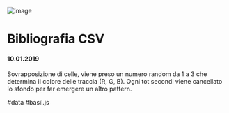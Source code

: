 ![image](https://github.com/KeremTurkyilmaz/TypeMismatchSketches/blob/master/Celle%20RGB/image/CelleRGB.png)

# Bibliografia CSV

#### 10.01.2019

Sovrapposizione di celle, viene preso un numero random da 1 a 3 che determina il colore delle traccia (R, G, B). Ogni tot secondi viene cancellato lo sfondo per far emergere un altro pattern. 

\#data \#basil.js
